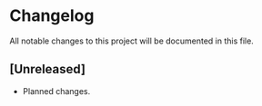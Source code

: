 # Changelog

All notable changes to this project will be documented in this file.

## [Unreleased]
- Planned changes.

